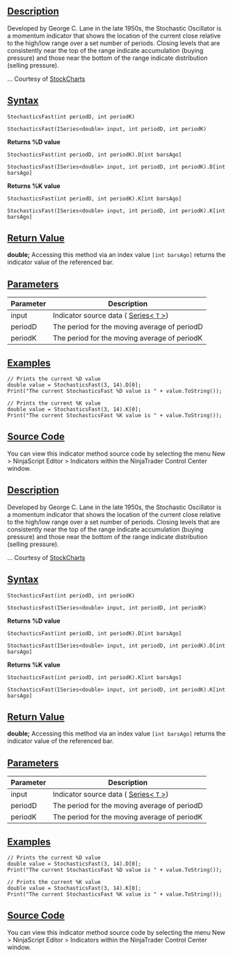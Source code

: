 ## [Description](https://developer.ninjatrader.com/docs/desktop/stochastics_fast\#description)

Developed by George C. Lane in the late 1950s, the Stochastic Oscillator is a momentum indicator that shows the location of the current close relative to the high/low range over a set number of periods. Closing levels that are consistently near the top of the range indicate accumulation (buying pressure) and those near the bottom of the range indicate distribution (selling pressure).

... Courtesy of [StockCharts](https://chartschool.stockcharts.com/table-of-contents/technical-indicators-and-overlays/technical-indicators/stochastic-oscillator-fast-slow-and-full)

## [Syntax](https://developer.ninjatrader.com/docs/desktop/stochastics_fast\#syntax)

`StochasticsFast(int periodD, int periodK)`

`StochasticsFast(ISeries<double> input, int periodD, int periodK)`

**Returns %D value**

`StochasticsFast(int periodD, int periodK).D[int barsAgo]`

`StochasticsFast(ISeries<double> input, int periodD, int periodK).D[int barsAgo]`

**Returns %K value**

`StochasticsFast(int periodD, int periodK).K[int barsAgo]`

`StochasticsFast(ISeries<double> input, int periodD, int periodK).K[int barsAgo]`

## [Return Value](https://developer.ninjatrader.com/docs/desktop/stochastics_fast\#return-value)

**double;** Accessing this method via an index value `[int barsAgo]` returns the indicator value of the referenced bar.

## [Parameters](https://developer.ninjatrader.com/docs/desktop/stochastics_fast\#parameters)

| Parameter | Description |
| --- | --- |
| input | Indicator source data ( [Series< `T` >](https://developer.ninjatrader.com/docs/desktop/seriest)) |
| periodD | The period for the moving average of periodD |
| periodK | The period for the moving average of periodK |

## [Examples](https://developer.ninjatrader.com/docs/desktop/stochastics_fast\#examples)

```jsx-150469391 csharp
// Prints the current %D value
double value = StochasticsFast(3, 14).D[0];
Print("The current StochasticsFast %D value is " + value.ToString());

// Prints the current %K value
double value = StochasticsFast(3, 14).K[0];
Print("The current StochasticsFast %K value is " + value.ToString());

```

## [Source Code](https://developer.ninjatrader.com/docs/desktop/stochastics_fast\#source-code)

You can view this indicator method source code by selecting the menu New > NinjaScript Editor > Indicators within the NinjaTrader Control Center window.

## [Description](https://developer.ninjatrader.com/docs/desktop/stochastics_fast\#description)

Developed by George C. Lane in the late 1950s, the Stochastic Oscillator is a momentum indicator that shows the location of the current close relative to the high/low range over a set number of periods. Closing levels that are consistently near the top of the range indicate accumulation (buying pressure) and those near the bottom of the range indicate distribution (selling pressure).

... Courtesy of [StockCharts](https://chartschool.stockcharts.com/table-of-contents/technical-indicators-and-overlays/technical-indicators/stochastic-oscillator-fast-slow-and-full)

## [Syntax](https://developer.ninjatrader.com/docs/desktop/stochastics_fast\#syntax)

`StochasticsFast(int periodD, int periodK)`

`StochasticsFast(ISeries<double> input, int periodD, int periodK)`

**Returns %D value**

`StochasticsFast(int periodD, int periodK).D[int barsAgo]`

`StochasticsFast(ISeries<double> input, int periodD, int periodK).D[int barsAgo]`

**Returns %K value**

`StochasticsFast(int periodD, int periodK).K[int barsAgo]`

`StochasticsFast(ISeries<double> input, int periodD, int periodK).K[int barsAgo]`

## [Return Value](https://developer.ninjatrader.com/docs/desktop/stochastics_fast\#return-value)

**double;** Accessing this method via an index value `[int barsAgo]` returns the indicator value of the referenced bar.

## [Parameters](https://developer.ninjatrader.com/docs/desktop/stochastics_fast\#parameters)

| Parameter | Description |
| --- | --- |
| input | Indicator source data ( [Series< `T` >](https://developer.ninjatrader.com/docs/desktop/seriest)) |
| periodD | The period for the moving average of periodD |
| periodK | The period for the moving average of periodK |

## [Examples](https://developer.ninjatrader.com/docs/desktop/stochastics_fast\#examples)

```jsx-150469391 csharp
// Prints the current %D value
double value = StochasticsFast(3, 14).D[0];
Print("The current StochasticsFast %D value is " + value.ToString());

// Prints the current %K value
double value = StochasticsFast(3, 14).K[0];
Print("The current StochasticsFast %K value is " + value.ToString());

```

## [Source Code](https://developer.ninjatrader.com/docs/desktop/stochastics_fast\#source-code)

You can view this indicator method source code by selecting the menu New > NinjaScript Editor > Indicators within the NinjaTrader Control Center window.